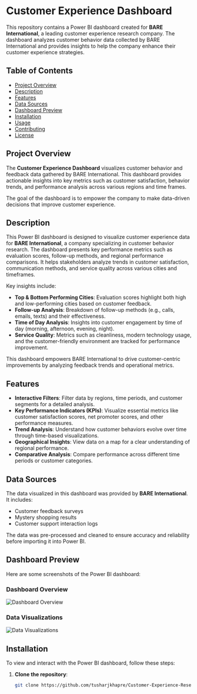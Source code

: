 # Customer Experience Dashboard

This repository contains a Power BI dashboard created for **BARE International**, a leading customer experience research company. The dashboard analyzes customer behavior data collected by BARE International and provides insights to help the company enhance their customer experience strategies.

## Table of Contents

- [Project Overview](#project-overview)
- [Description](#description)
- [Features](#features)
- [Data Sources](#data-sources)
- [Dashboard Preview](#dashboard-preview)
- [Installation](#installation)
- [Usage](#usage)
- [Contributing](#contributing)
- [License](#license)

## Project Overview

The **Customer Experience Dashboard** visualizes customer behavior and feedback data gathered by BARE International. This dashboard provides actionable insights into key metrics such as customer satisfaction, behavior trends, and performance analysis across various regions and time frames.

The goal of the dashboard is to empower the company to make data-driven decisions that improve customer experience.

## Description

This Power BI dashboard is designed to visualize customer experience data for **BARE International**, a company specializing in customer behavior research. The dashboard presents key performance metrics such as evaluation scores, follow-up methods, and regional performance comparisons. It helps stakeholders analyze trends in customer satisfaction, communication methods, and service quality across various cities and timeframes.

Key insights include:
- **Top & Bottom Performing Cities**: Evaluation scores highlight both high and low-performing cities based on customer feedback.
- **Follow-up Analysis**: Breakdown of follow-up methods (e.g., calls, emails, texts) and their effectiveness.
- **Time of Day Analysis**: Insights into customer engagement by time of day (morning, afternoon, evening, night).
- **Service Quality**: Metrics such as cleanliness, modern technology usage, and the customer-friendly environment are tracked for performance improvement.

This dashboard empowers BARE International to drive customer-centric improvements by analyzing feedback trends and operational metrics.

## Features

- **Interactive Filters**: Filter data by regions, time periods, and customer segments for a detailed analysis.
- **Key Performance Indicators (KPIs)**: Visualize essential metrics like customer satisfaction scores, net promoter scores, and other performance measures.
- **Trend Analysis**: Understand how customer behaviors evolve over time through time-based visualizations.
- **Geographical Insights**: View data on a map for a clear understanding of regional performance.
- **Comparative Analysis**: Compare performance across different time periods or customer categories.

## Data Sources

The data visualized in this dashboard was provided by **BARE International**. It includes:
- Customer feedback surveys
- Mystery shopping results
- Customer support interaction logs

The data was pre-processed and cleaned to ensure accuracy and reliability before importing it into Power BI.

## Dashboard Preview

Here are some screenshots of the Power BI dashboard:

### Dashboard Overview
![Dashboard Overview](./images/Summery.jpg)

### Data Visualizations
![Data Visualizations](./images/data-visualization.png)

## Installation

To view and interact with the Power BI dashboard, follow these steps:

1. **Clone the repository**:
   ```bash
   git clone https://github.com/tusharjkhapre/Customer-Experience-Research-Company-Project.git
